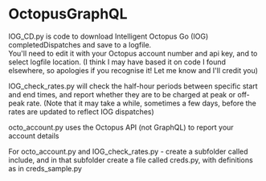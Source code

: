 # OctopusGraphQL
IOG_CD.py is code to download Intelligent Octopus Go (IOG) completedDispatches and save to a logfile.  
You'll need to edit it with your Octopus account number and api key, and to select logfile location.
(I think I may have based it on code I found elsewhere, so apologies if you recognise it! Let me know and I'll credit you)

IOG_check_rates.py will check the half-hour periods between specific start and end times, and report whether they are to be charged at peak or off-peak rate.
(Note that it may take a while, sometimes a few days, before the rates are updated to reflect IOG dispatches)

octo_account.py uses the Octopus API (not GraphQL) to report your account details

For octo_account.py and IOG_check_rates.py - create a subfolder called include, and in that subfolder create a file called creds.py, with definitions as in creds_sample.py


